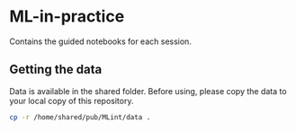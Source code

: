 # ML-in-practice

Contains the guided notebooks for each session.

## Getting the data
Data is available in the shared folder. Before using, please copy the data to your local copy of this repository.

```bash
cp -r /home/shared/pub/MLint/data . 
```
